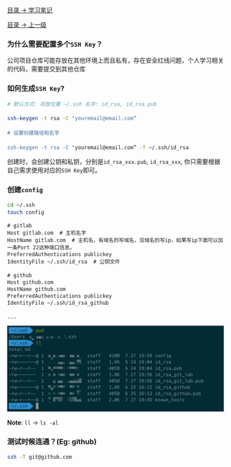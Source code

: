 

[目录 -> 学习笔记](notes/guide.md)

[目录 -> 上一级](notes/git-npm/guide.md)

### 为什么需要配置多个`SSH Key`？

公司项目仓库可能存放在其他环境上而且私有，存在安全红线问题，个人学习相关的代码，需要提交到其他仓库

### 如何生成`SSH Key`?

```bash
# 默认方式: 存放位置 ~/.ssh 名字: id_rsa, id_rsa.pub

ssh-keygen -t rsa -C "youremail@email.com”

# 设置创建路径和名字

ssh-keygen -t rsa -C "youremail@email.com” -f ~/.ssh/id_rsa
```

创建时，会创建公钥和私钥，分别是`id_rsa_xxx.pub`, `id_rsa_xxx`, 你只需要根据自己需求使用对应的`SSH Key`即可。

### 创建`config`

```bash
cd ~/.ssh
touch config
```



```shell
# gitlab
Host gitlab.com  # 主机名字
HostName gitlab.com  # 主机名，有域名的写域名，没域名的写ip，如果写ip下面可以加一条Port 22这种端口信息。
PreferredAuthentications publickey
IdentityFile ~/.ssh/id_rsa  # 公钥文件

# github
Host github.com
HostName github.com
PreferredAuthentications publickey
IdentityFile ~/.ssh/id_rsa_github

...
```

![ssh-pwd](./images/ssh-pwd.png)

**Note**: `ll` -> `ls -al`

### 测试时候连通？(Eg: github)

```bash
ssh -T git@github.com
```

